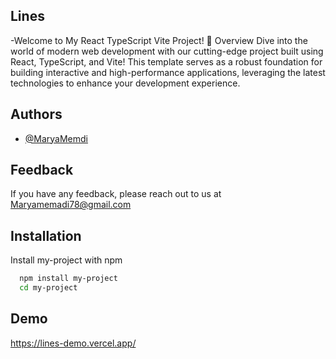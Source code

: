 ## Lines
-Welcome to My React TypeScript Vite Project!
🚀 Overview
Dive into the world of modern web development with our cutting-edge project built using React, TypeScript, and Vite! This template serves as a robust foundation for building interactive and high-performance applications, leveraging the latest technologies to enhance your development experience.
## Authors

- [@MaryaMemdi](https://github.com/MaryaMemdi)


## Feedback

If you have any feedback, please reach out to us at Maryamemadi78@gmail.com


## Installation

Install my-project with npm

```bash
  npm install my-project
  cd my-project
```
    
## Demo

https://lines-demo.vercel.app/



